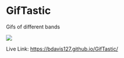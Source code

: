 # GifTastic
Gifs of different bands

![](https://github.com/bdavis127/Giphy/blob/master/assets/images/bandAid.PNG)

Live Link: https://bdavis127.github.io/GifTastic/
